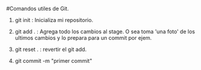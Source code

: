 #Comandos utiles de Git.

1. git init : Inicializa mi repositorio.

2. git add . : Agrega todo los cambios al stage. O sea toma 'una foto' de los ultimos cambios y lo prepara para un commit por ejem.

3. git reset . : revertir el git add.

4. git commit -m "primer commit"